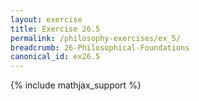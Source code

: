 ```yaml
---
layout: exercise
title: Exercise 26.5
permalink: /philosophy-exercises/ex_5/
breadcrumb: 26-Philosophical-Foundations
canonical_id: ex26.5
---
```


{% include mathjax_support %}
